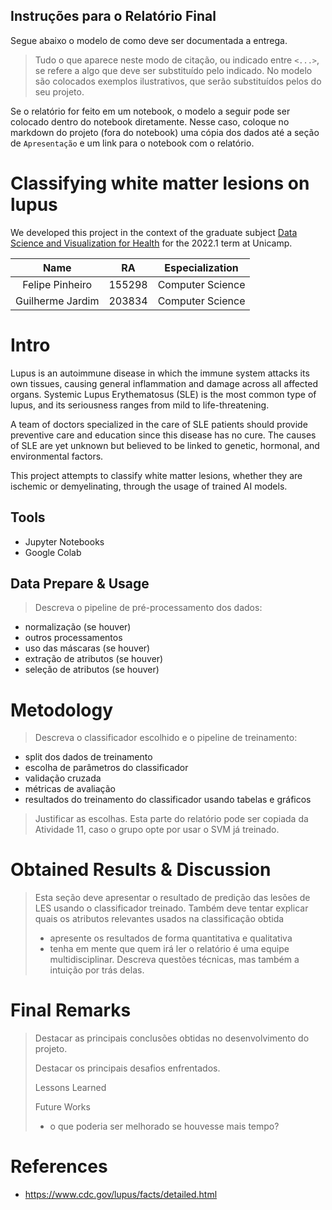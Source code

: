 ## Instruções para o Relatório Final

Segue abaixo o modelo de como deve ser documentada a entrega.
> Tudo o que aparece neste modo de citação, ou indicado entre `<...>`, se refere a algo que deve ser substituído pelo indicado. No modelo são colocados exemplos ilustrativos, que serão substituídos pelos do seu projeto.

Se o relatório for feito em um notebook, o modelo a seguir pode ser colocado dentro do notebook diretamente. Nesse caso, coloque no markdown do projeto (fora do notebook) uma cópia dos dados até a seção de `Apresentação` e um link para o notebook com o relatório.

# Classifying white matter lesions on lupus

We developed this project in the context of the graduate subject [Data Science and Visualization for Health](https://ds4h.org/) for the 2022.1 term at Unicamp.

|        Name       |       RA      |  Especialization  |
| :---------------: | ------------- | ----------------- | 
| Felipe Pinheiro   |     155298    | Computer Science  |
| Guilherme Jardim  |     203834    | Computer Science  |

# Intro
Lupus is an autoimmune disease in which the immune system attacks its own tissues, causing general inflammation and damage across all affected organs. Systemic Lupus Erythematosus (SLE) is the most common type of lupus, and its seriousness ranges from mild to life-threatening.

A team of doctors specialized in the care of SLE patients should provide preventive care and education since this disease has no cure. The causes of SLE are yet unknown but believed to be linked to genetic, hormonal, and environmental factors.

This project attempts to classify white matter lesions, whether they are ischemic or demyelinating, through the usage of trained AI models.

## Tools
- Jupyter Notebooks
- Google Colab

## Data Prepare & Usage

> Descreva o pipeline de pré-processamento dos dados:
* normalização (se houver)
* outros processamentos
* uso das máscaras (se houver)
* extração de atributos (se houver)
* seleção de atributos (se houver)


# Metodology
> Descreva o classificador escolhido e o pipeline de treinamento:
* split dos dados de treinamento
* escolha de parâmetros do classificador
* validação cruzada
* métricas de avaliação
* resultados do treinamento do classificador usando tabelas e gráficos
>
> Justificar as escolhas.
> Esta parte do relatório pode ser copiada da Atividade 11, caso o grupo opte por usar o SVM já treinado.

# Obtained Results & Discussion
> Esta seção deve apresentar o resultado de predição das lesões de LES usando o classificador treinado. Também deve tentar explicar quais os atributos relevantes usados na classificação obtida
> * apresente os resultados de forma quantitativa e qualitativa
> * tenha em mente que quem irá ler o relatório é uma equipe multidisciplinar. Descreva questões técnicas, mas também a intuição por trás delas.

# Final Remarks
> Destacar as principais conclusões obtidas no desenvolvimento do projeto.
>
> Destacar os principais desafios enfrentados.
>
> Lessons Learned
>
> Future Works
> * o que poderia ser melhorado se houvesse mais tempo?

# References
- https://www.cdc.gov/lupus/facts/detailed.html
